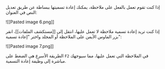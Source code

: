 إذا كنت تقوم تعمل بالفعل على ملاحظة، يمكنك إعادة تسميتها ببساطة عن طريق تعديل النص في العنوان:

![[Pasted image 6.png]]

إذا كنت تريد إعادة تسمية ملاحظة لا تعمل عليها، انتقل إلى [[مستكشف الملفات]]، انقر بزر الماوس الأيمن على الملاحظة أو المجلد واختر "إعادة تسمية":

![[Pasted image 7.png]]

الطريقة الأسرع هي الضغط على `F2` في الملاحظة التي تعمل عليها، مما سيوجهك مباشرة إلى وظيفة إعادة التسمية.
